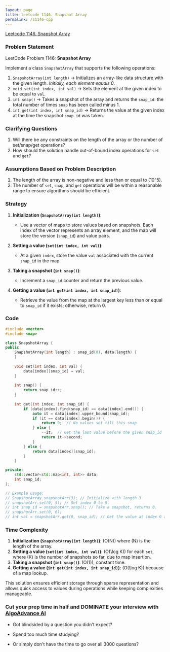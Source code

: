 ```yaml
---
layout: page
title: leetcode 1146. Snapshot Array
permalink: /s1146-cpp
---
```

[Leetcode 1146. Snapshot Array](https://algoadvance.github.io/algoadvance/l1146)
### Problem Statement

LeetCode Problem 1146: **Snapshot Array**

Implement a class `SnapshotArray` that supports the following operations:

1. `SnapshotArray(int length)` -> Initializes an array-like data structure with the given length. *Initially, each element equals 0*.
2. `void set(int index, int val)` -> Sets the element at the given index to be equal to `val`.
3. `int snap()` -> Takes a snapshot of the array and returns the `snap_id`: the total number of times `snap` has been called minus 1.
4. `int get(int index, int snap_id)` -> Returns the value at the given index at the time the snapshot `snap_id` was taken.

### Clarifying Questions
1. Will there be any constraints on the length of the array or the number of set/snap/get operations?
2. How should the solution handle out-of-bound index operations for `set` and `get`?

### Assumptions Based on Problem Description
1. The length of the array is non-negative and less than or equal to \(10^5\).
2. The number of `set`, `snap`, and `get` operations will be within a reasonable range to ensure algorithms should be efficient.

### Strategy
1. **Initialization (`SnapshotArray(int length)`)**:
   - Use a vector of maps to store values based on snapshots. Each index of the vector represents an array element, and the map will store the version (`snap_id`) and value pairs.
   
2. **Setting a value (`set(int index, int val)`)**:
   - At a given `index`, store the value `val` associated with the current `snap_id` in the map.

3. **Taking a snapshot (`int snap()`)**:
   - Increment a `snap_id` counter and return the previous value.

4. **Getting a value (`int get(int index, int snap_id)`)**:
   - Retrieve the value from the map at the largest key less than or equal to `snap_id` if it exists; otherwise, return 0.
   
### Code

```cpp
#include <vector>
#include <map>

class SnapshotArray {
public:
    SnapshotArray(int length) : snap_id(0), data(length) {
    }
    
    void set(int index, int val) {
        data[index][snap_id] = val;
    }
    
    int snap() {
        return snap_id++;
    }
    
    int get(int index, int snap_id) {
        if (data[index].find(snap_id) == data[index].end()) {
            auto it = data[index].upper_bound(snap_id);
            if (it == data[index].begin()) {
                return 0;  // No values set till this snap
            } else {
                --it;  // Get the last value before the given snap_id
                return it->second;
            }
        } else {
            return data[index][snap_id];
        }
    }

private:
    std::vector<std::map<int, int>> data;
    int snap_id;
};

// Example usage:
// SnapshotArray snapshotArr(3); // Initialize with length 3.
// snapshotArr.set(0, 5); // Set index 0 to 5.
// int snap_id = snapshotArr.snap(); // Take a snapshot, returns 0.
// snapshotArr.set(0, 6);
// int val = snapshotArr.get(0, snap_id); // Get the value at index 0 at the time of snap 0, returns 5.
```

### Time Complexity
1. **Initialization (`SnapshotArray(int length)`)**: \(O(N)\) where \(N\) is the length of the array.
2. **Setting a value (`set(int index, int val)`)**: \(O(\log K)\) for each `set`, where \(K\) is the number of snapshots so far, due to map insertion.
3. **Taking a snapshot (`int snap()`)**: \(O(1)\), constant time.
4. **Getting a value (`int get(int index, int snap_id)`)**: \(O(\log K)\) because of a map lookup.

This solution ensures efficient storage through sparse representation and allows quick access to values during operations while keeping complexities manageable.


### Cut your prep time in half and DOMINATE your interview with [AlgoAdvance AI](https://algoAdvance.com)

- Got blindsided by a question you didn't expect?

- Spend too much time studying?

- Or simply don't have the time to go over all 3000 questions?

